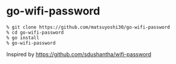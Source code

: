 # go-wifi-password

```
% git clone https://github.com/matsuyoshi30/go-wifi-password
% cd go-wifi-password
% go install
% go-wifi-password
```

Inspired by https://github.com/sdushantha/wifi-password
